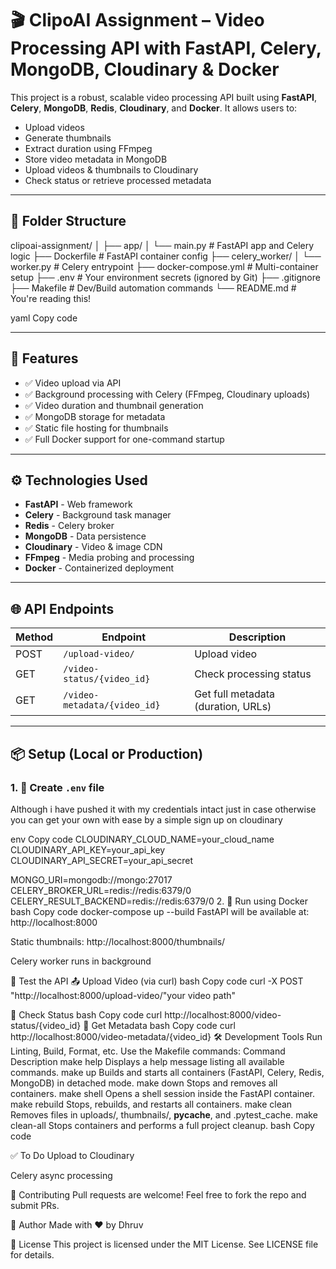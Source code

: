 # 🎬 ClipoAI Assignment – Video Processing API with FastAPI, Celery, MongoDB, Cloudinary & Docker

This project is a robust, scalable video processing API built using **FastAPI**, **Celery**, **MongoDB**, **Redis**, **Cloudinary**, and **Docker**. It allows users to:

- Upload videos
- Generate thumbnails
- Extract duration using FFmpeg
- Store video metadata in MongoDB
- Upload videos & thumbnails to Cloudinary
- Check status or retrieve processed metadata

---

## 📁 Folder Structure

clipoai-assignment/
│
├── app/
│ └── main.py # FastAPI app and Celery logic
├── Dockerfile # FastAPI container config
├── celery_worker/
│ └── worker.py # Celery entrypoint
├── docker-compose.yml # Multi-container setup
├── .env # Your environment secrets (ignored by Git)
├── .gitignore
├── Makefile # Dev/Build automation commands
└── README.md # You're reading this!

yaml
Copy code

---

## 🚀 Features

- ✅ Video upload via API
- ✅ Background processing with Celery (FFmpeg, Cloudinary uploads)
- ✅ Video duration and thumbnail generation
- ✅ MongoDB storage for metadata
- ✅ Static file hosting for thumbnails
- ✅ Full Docker support for one-command startup

---

## ⚙️ Technologies Used

- **FastAPI** - Web framework
- **Celery** - Background task manager
- **Redis** - Celery broker
- **MongoDB** - Data persistence
- **Cloudinary** - Video & image CDN
- **FFmpeg** - Media probing and processing
- **Docker** - Containerized deployment

---

## 🌐 API Endpoints

| Method | Endpoint                        | Description                      |
|--------|----------------------------------|----------------------------------|
| POST   | `/upload-video/`                | Upload video                     |
| GET    | `/video-status/{video_id}`      | Check processing status          |
| GET    | `/video-metadata/{video_id}`    | Get full metadata (duration, URLs) |

---

## 📦 Setup (Local or Production)

### 1. 🔐 Create `.env` file

Although i have pushed it with my credentials intact just in case otherwise 
you can get your own with ease by a simple sign up on cloudinary

env
Copy code
CLOUDINARY_CLOUD_NAME=your_cloud_name
CLOUDINARY_API_KEY=your_api_key
CLOUDINARY_API_SECRET=your_api_secret

MONGO_URI=mongodb://mongo:27017
CELERY_BROKER_URL=redis://redis:6379/0
CELERY_RESULT_BACKEND=redis://redis:6379/0
2. 🐳 Run using Docker
bash
Copy code
docker-compose up --build
FastAPI will be available at: http://localhost:8000

Static thumbnails: http://localhost:8000/thumbnails/

Celery worker runs in background

🧪 Test the API
📤 Upload Video (via curl)
bash
Copy code
curl -X POST "http://localhost:8000/upload-video/"your video path"
 
🔄 Check Status
bash
Copy code
curl http://localhost:8000/video-status/{video_id}
📄 Get Metadata
bash
Copy code
curl http://localhost:8000/video-metadata/{video_id}
🛠️ Development Tools
Run Linting, Build, Format, etc.
Use the Makefile commands:
Command	Description
make help	Displays a help message listing all available commands.
make up	Builds and starts all containers (FastAPI, Celery, Redis, MongoDB) in detached mode.
make down	Stops and removes all containers.
make shell	Opens a shell session inside the FastAPI container.
make rebuild	Stops, rebuilds, and restarts all containers.
make clean	Removes files in uploads/, thumbnails/, __pycache__, and .pytest_cache.
make clean-all	Stops containers and performs a full project cleanup.
bash
Copy code

✅ To Do
 Upload to Cloudinary

 Celery async processing


🙌 Contributing
Pull requests are welcome! Feel free to fork the repo and submit PRs.

🧠 Author
Made with ❤️ by Dhruv

📜 License
This project is licensed under the MIT License. See LICENSE file for details.
